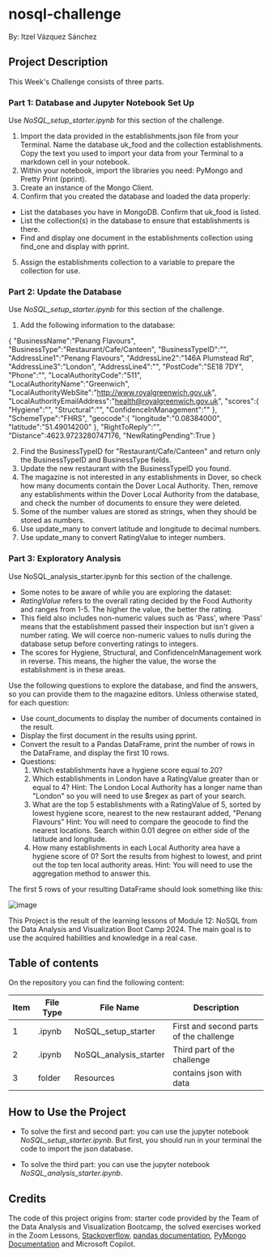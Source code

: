 # nosql-challenge
By: Itzel Vázquez Sánchez

## Project Description

This Week's Challenge consists of three parts. 

### Part 1: Database and Jupyter Notebook Set Up
Use _NoSQL_setup_starter.ipynb_ for this section of the challenge.
1. Import the data provided in the establishments.json file from your Terminal. Name the database uk_food and the collection establishments. Copy the text you used to import your data from your Terminal to a markdown cell in your notebook.
2. Within your notebook, import the libraries you need: PyMongo and Pretty Print (pprint).
3. Create an instance of the Mongo Client.
4. Confirm that you created the database and loaded the data properly:
  * List the databases you have in MongoDB. Confirm that uk_food is listed.
  * List the collection(s) in the database to ensure that establishments is there.
  * Find and display one document in the establishments collection using find_one and display with pprint.
5. Assign the establishments collection to a variable to prepare the collection for use.

### Part 2: Update the Database
Use _NoSQL_setup_starter.ipynb_ for this section of the challenge.
1. Add the following information to the database:

{
    "BusinessName":"Penang Flavours",
    "BusinessType":"Restaurant/Cafe/Canteen",
    "BusinessTypeID":"",
    "AddressLine1":"Penang Flavours",
    "AddressLine2":"146A Plumstead Rd",
    "AddressLine3":"London",
    "AddressLine4":"",
    "PostCode":"SE18 7DY",
    "Phone":"",
    "LocalAuthorityCode":"511",
    "LocalAuthorityName":"Greenwich",
    "LocalAuthorityWebSite":"http://www.royalgreenwich.gov.uk",
    "LocalAuthorityEmailAddress":"health@royalgreenwich.gov.uk",
    "scores":{
        "Hygiene":"",
        "Structural":"",
        "ConfidenceInManagement":""
    },
    "SchemeType":"FHRS",
    "geocode":{
        "longitude":"0.08384000",
        "latitude":"51.49014200"
    },
    "RightToReply":"",
    "Distance":4623.9723280747176,
    "NewRatingPending":True
}

2. Find the BusinessTypeID for "Restaurant/Cafe/Canteen" and return only the BusinessTypeID and BusinessType fields.
3. Update the new restaurant with the BusinessTypeID you found.
4. The magazine is not interested in any establishments in Dover, so check how many documents contain the Dover Local Authority. Then, remove any establishments within the Dover Local Authority from the database, and check the number of documents to ensure they were deleted.
5. Some of the number values are stored as strings, when they should be stored as numbers.
6. Use update_many to convert latitude and longitude to decimal numbers.
7. Use update_many to convert RatingValue to integer numbers.

### Part 3: Exploratory Analysis
Use NoSQL_analysis_starter.ipynb for this section of the challenge.

* Some notes to be aware of while you are exploring the dataset:
* _RatingValue_ refers to the overall rating decided by the Food Authority and ranges from 1-5. The higher the value, the better the rating.
* This field also includes non-numeric values such as 'Pass', where 'Pass' means that the establishment passed their inspection but isn't given a number rating. We will coerce non-numeric values to nulls during the database setup before converting ratings to integers.
* The scores for Hygiene, Structural, and ConfidenceInManagement work in reverse. This means, the higher the value, the worse the establishment is in these areas.

Use the following questions to explore the database, and find the answers, so you can provide them to the magazine editors. Unless otherwise stated, for each question:

* Use count_documents to display the number of documents contained in the result.
* Display the first document in the results using pprint.
* Convert the result to a Pandas DataFrame, print the number of rows in the DataFrame, and display the first 10 rows.
* Questions: 
  1. Which establishments have a hygiene score equal to 20?
  2. Which establishments in London have a RatingValue greater than or equal to 4?
     Hint: The London Local Authority has a longer name than "London" so you will need to use $regex as part of your search.
  4. What are the top 5 establishments with a RatingValue of 5, sorted by lowest hygiene score, nearest to the new restaurant added, "Penang Flavours"
     Hint: You will need to compare the geocode to find the nearest locations. Search within 0.01 degree on either side of the latitude and longitude.
  5. How many establishments in each Local Authority area have a hygiene score of 0? Sort the results from highest to lowest, and print out the top ten local authority areas.
     Hint: You will need to use the aggregation method to answer this.

The first 5 rows of your resulting DataFrame should look something like this:

![image](https://github.com/user-attachments/assets/ffd3ade3-23b6-4c58-876d-df3633350a5e)


This Project is the result of the learning lessons of Module 12: NoSQL from the Data Analysis and Visualization Boot Camp 2024. The main goal is to use the acquired habilities and knowledge in a real case. 


## Table of contents

On the repository you can find the following content:

| Item  |   File Type   |         File Name              |           Description                   |
| ----- | ------------- | ------------------------------ | --------------------------------------- |
|   1   |    .ipynb     |  NoSQL_setup_starter           |First and second parts of the challenge  |
|   2   |    .ipynb     | NoSQL_analysis_starter         |    Third part of the challenge          |
|   3   |     folder    |       Resources                | contains json with data                 |


## How to Use the Project
 
 * To solve the first and second part: you can use the jupyter notebook _NoSQL_setup_starter.ipynb_. But first, you should run in your terminal the code to import the json database.
 
 * To solve the third part: you can use the jupyter notebook _NoSQL_analysis_starter.ipynb_.

## Credits 

The code of this project origins from: starter code provided by the Team of the Data Analysis and Visualization Bootcamp, the solved exercises worked in the Zoom Lessons, [Stackoverflow](https://stackoverflow.com/), [pandas documentation](https://pandas.pydata.org/docs/index.html), [PyMongo Documentation](https://pymongo.readthedocs.io/en/stable/) and Microsoft Copilot.
